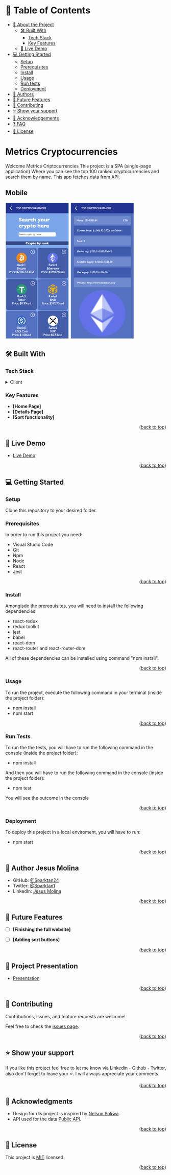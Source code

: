 <a name="readme-top"></a>

<!-- TABLE OF CONTENTS -->

  
# 📗 Table of Contents
 

- [📖 About the Project](#about-project)
  - [🛠 Built With](#built-with)
    - [Tech Stack](#tech-stack)
    - [Key Features](#key-features)
  - [🚀 Live Demo](#live-demo)
- [💻 Getting Started](#getting-started)
  - [Setup](#setup)
  - [Prerequisites](#prerequisites)
  - [Install](#install)
  - [Usage](#usage)
  - [Run tests](#run-tests)
  - [Deployment](#deployment)
- [👥 Authors](#authors)
- [🔭 Future Features](#future-features)
- [🤝 Contributing](#contributing)
- [⭐️ Show your support](#support)
- [🙏 Acknowledgements](#acknowledgements)
- [❓ FAQ](#faq)
- [📝 License](#license)



# Metrics Cryptocurrencies <a name="about-project"></a>

Welcome Metrics Criptocurrencies
This project is a SPA (single-page application) Where you can see the top 100 ranked cryptocurrencies and search them by name.
This app fetches data from [API](https://documenter.getpostman.com/view/5734027/RzZ6Hzr3?version=latest#intro).

## Mobile

<img src="./Screens/HomePage.png" alt="HomePage screenshot" width="200">
<img src="./Screens/DetailsPage.png" alt="DetailsPage screenshot" width="200">


## 🛠 Built With <a name="built-with"></a>

### Tech Stack <a name="tech-stack"></a>

<details>
    <summary>Client</summary>
    <ul>
        <li><a href="https://es.react.dev/">React</a></li>
        <li><a href="https://redux.js.org/">Redux</a></li>
        <li><a href="https://jestjs.io/">Jest (Testing)</a></li>
    </ul>
</details>


<!-- Features -->

### Key Features <a name="key-features"></a>


- **[Home Page]**
- **[Details Page]**
- **[Sort functionality]**


<p align="right">(<a href="#readme-top">back to top</a>)</p>

<!-- LIVE DEMO -->

## 🚀 Live Demo <a name="live-demo"></a>

- [Live Demo](https://metrics-cryptocurrency-v2.netlify.app/)

<p align="right">(<a href="#readme-top">back to top</a>)</p>

<!-- GETTING STARTED -->

## 💻 Getting Started <a name="getting-started"></a>


### Setup

Clone this repository to your desired folder.

### Prerequisites

In order to run this project you need:
- Visual Studio Code
- Git
- Npm
- Node
- React
- Jest

<p align="right">(<a href="#readme-top">back to top</a>)</p>

### Install

Amongisde the prerequisites, you will need to install the following dependencies: 
- react-redux
- redux toolkit
- jest
- babel
- react-dom
- react-router and react-router-dom

All of these dependencies can be installed using command "npm install".

<p align="right">(<a href="#readme-top">back to top</a>)</p>


### Usage <a name="usage"></a>

To run the project, execute the following command in your terminal (inside the project folder):

- npm install
- npm start

<p align="right">(<a href="#readme-top">back to top</a>)</p>

### Run Tests <a name="run-tests"></a>

To run the the tests, you will have to run the following command in the console (inside the project folder): 

- npm install

And then you will have to run the following command in the console (inside the project folder): 

- npm test

You will see the outcome in the console

<p align="right">(<a href="#readme-top">back to top</a>)</p>


### Deployment <a name="deployment"></a>

To deploy this project in a local enviroment, you will have to run:

- npm start

<p align="right">(<a href="#readme-top">back to top</a>)</p>

<!-- AUTHORS -->

## 👥 Author <a name="authors">Jesus Molina</a>

- GitHub: [@Sparktan24](https://github.com/Sparktan24)
- Twitter: [@Sparktan1](https://twitter.com/Sparktan1)
- LinkedIn: [Jesus Molina](https://www.linkedin.com/in/jesus-molina-2b104424a/)

<p align="right">(<a href="#readme-top">back to top</a>)</p>

<!-- FUTURE FEATURES -->

## 🔭 Future Features <a name="future-features"></a>


- [ ] **[Finishing the full website]**
- [ ] **[Adding sort buttons]**


<p align="right">(<a href="#readme-top">back to top</a>)</p>


<!-- Project Presentation -->

## :movie_camera: Project Presentation <a name="project-presentation"></a>

- [Presentation](https://www.loom.com/share/9d312e44c1ff449298a860f146591255)

<p align="right">(<a href="#readme-top">back to top</a>)</p>


<!-- CONTRIBUTING -->

## 🤝 Contributing <a name="contributing"></a>

Contributions, issues, and feature requests are welcome!

Feel free to check the [issues page](https://github.com/Sparktan24/metrics-webapp-cryptocurrency-v2/issues).

<p align="right">(<a href="#readme-top">back to top</a>)</p>

<!-- SUPPORT -->

## ⭐️ Show your support <a name="support"></a>

If you like this project feel free to let me know via Linkedin - Github - Twitter, also don't forget to leave your ⭐️. I will always appreciate your comments.

<p align="right">(<a href="#readme-top">back to top</a>)</p>

<!-- ACKNOWLEDGEMENTS -->

## 🙏 Acknowledgments <a name="acknowledgements"></a>

- Design for dis project is inspired by [Nelson Sakwa](https://www.behance.net/gallery/31579789/Ballhead-App-(Free-PSDs)).
- API used for the data [Public API](https://documenter.getpostman.com/view/5734027/RzZ6Hzr3?version=latest#intro).

<p align="right">(<a href="#readme-top">back to top</a>)</p>

<!-- LICENSE -->

## 📝 License <a name="license"></a>

This project is [MIT](./LICENSE) licensed.

<p align="right">(<a href="#readme-top">back to top</a>)</p>

